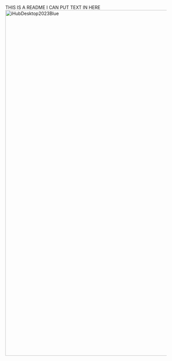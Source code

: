 THIS IS A README I CAN PUT TEXT IN HERE<img width="1920" height="1080" alt="iHubDesktop2023Blue" src="https://github.com/user-attachments/assets/a7e14630-b98b-40f5-8af4-30cca0c97638" />

